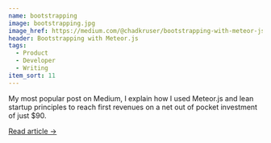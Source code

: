 ```yaml
---
name: bootstrapping
image: bootstrapping.jpg
image_href: https://medium.com/@chadkruser/bootstrapping-with-meteor-js-a63665cc7335
header: Bootstrapping with Meteor.js
tags:
  - Product
  - Developer
  - Writing
item_sort: 11
---
```

My most popular post on Medium, I explain how I used Meteor.js and lean startup principles to reach first revenues on a net out of pocket investment of just $90.

[Read article →](https://medium.com/@chadkruser/bootstrapping-with-meteor-js-a63665cc7335)
